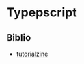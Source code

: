 # Typepscript

## Biblio 

- [tutorialzine](https://tutorialzine.com/2016/07/learn-typescript-in-30-minutes)
